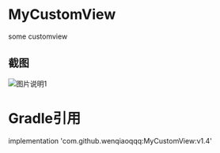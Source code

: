 # MyCustomView
some customview 

## 截图
![图片说明1](https://github.com/wenqiaoqqq/MyCustomView/raw/view.gif)

# Gradle引用

implementation 'com.github.wenqiaoqqq:MyCustomView:v1.4'
